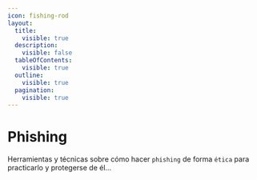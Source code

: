 ```yaml
---
icon: fishing-rod
layout:
  title:
    visible: true
  description:
    visible: false
  tableOfContents:
    visible: true
  outline:
    visible: true
  pagination:
    visible: true
---
```


# Phishing

Herramientas y técnicas sobre cómo hacer `phishing` de forma `ética` para practicarlo y protegerse de él...
